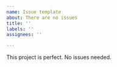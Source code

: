 ```yaml
---
name: Issue template
about: There are no issues
title: ''
labels: ''
assignees: ''

---
```


This project is perfect. No issues needed.
